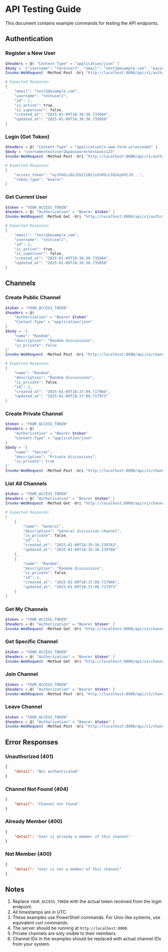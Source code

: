 # API Testing Guide

This document contains example commands for testing the API endpoints.

## Authentication

### Register a New User
```powershell
$headers = @{ "Content-Type" = "application/json" }
$body = '{"username": "testuser2", "email": "test2@example.com", "password": "testpass123"}'
Invoke-WebRequest -Method Post -Uri "http://localhost:8000/api/v1/auth/register" -Headers $headers -Body $body

# Expected Response:
{
    "email": "test2@example.com",
    "username": "testuser2",
    "id": 2,
    "is_active": true,
    "is_superuser": false,
    "created_at": "2025-01-09T18:36:36.735044",
    "updated_at": "2025-01-09T18:36:36.735050"
}
```

### Login (Get Token)
```powershell
$headers = @{ "Content-Type" = "application/x-www-form-urlencoded" }
$body = "username=testuser2&password=testpass123"
Invoke-WebRequest -Method Post -Uri "http://localhost:8000/api/v1/auth/token" -Headers $headers -Body $body

# Expected Response:
{
    "access_token": "eyJhbGciOiJIUzI1NiIsInR5cCI6IkpXVCJ9...",
    "token_type": "bearer"
}
```

### Get Current User
```powershell
$token = "YOUR_ACCESS_TOKEN"
$headers = @{ "Authorization" = "Bearer $token" }
Invoke-WebRequest -Method Get -Uri "http://localhost:8000/api/v1/auth/me" -Headers $headers

# Expected Response:
{
    "email": "test2@example.com",
    "username": "testuser2",
    "id": 2,
    "is_active": true,
    "is_superuser": false,
    "created_at": "2025-01-09T18:36:36.735044",
    "updated_at": "2025-01-09T18:36:36.735050"
}
```

## Channels

### Create Public Channel
```powershell
$token = "YOUR_ACCESS_TOKEN"
$headers = @{ 
    "Authorization" = "Bearer $token"
    "Content-Type" = "application/json" 
}
$body = '{
    "name": "Random",
    "description": "Random discussions",
    "is_private": false
}'
Invoke-WebRequest -Method Post -Uri "http://localhost:8000/api/v1/channels/" -Headers $headers -Body $body

# Expected Response:
{
    "name": "Random",
    "description": "Random discussions",
    "is_private": false,
    "id": 2,
    "created_at": "2025-01-09T18:37:09.717966",
    "updated_at": "2025-01-09T18:37:09.717973"
}
```

### Create Private Channel
```powershell
$token = "YOUR_ACCESS_TOKEN"
$headers = @{ 
    "Authorization" = "Bearer $token"
    "Content-Type" = "application/json" 
}
$body = '{
    "name": "Secret",
    "description": "Private discussions",
    "is_private": true
}'
Invoke-WebRequest -Method Post -Uri "http://localhost:8000/api/v1/channels/" -Headers $headers -Body $body
```

### List All Channels
```powershell
$token = "YOUR_ACCESS_TOKEN"
$headers = @{ "Authorization" = "Bearer $token" }
Invoke-WebRequest -Method Get -Uri "http://localhost:8000/api/v1/channels/" -Headers $headers

# Expected Response:
[
    {
        "name": "General",
        "description": "General discussion channel",
        "is_private": false,
        "id": 1,
        "created_at": "2025-01-09T18:35:10.239763",
        "updated_at": "2025-01-09T18:35:10.239766"
    },
    {
        "name": "Random",
        "description": "Random discussions",
        "is_private": false,
        "id": 2,
        "created_at": "2025-01-09T18:37:09.717966",
        "updated_at": "2025-01-09T18:37:09.717973"
    }
]
```

### Get My Channels
```powershell
$token = "YOUR_ACCESS_TOKEN"
$headers = @{ "Authorization" = "Bearer $token" }
Invoke-WebRequest -Method Get -Uri "http://localhost:8000/api/v1/channels/me" -Headers $headers
```

### Get Specific Channel
```powershell
$token = "YOUR_ACCESS_TOKEN"
$headers = @{ "Authorization" = "Bearer $token" }
Invoke-WebRequest -Method Get -Uri "http://localhost:8000/api/v1/channels/1" -Headers $headers
```

### Join Channel
```powershell
$token = "YOUR_ACCESS_TOKEN"
$headers = @{ "Authorization" = "Bearer $token" }
Invoke-WebRequest -Method Post -Uri "http://localhost:8000/api/v1/channels/1/join" -Headers $headers
```

### Leave Channel
```powershell
$token = "YOUR_ACCESS_TOKEN"
$headers = @{ "Authorization" = "Bearer $token" }
Invoke-WebRequest -Method Post -Uri "http://localhost:8000/api/v1/channels/1/leave" -Headers $headers
```

## Error Responses

### Unauthorized (401)
```json
{
    "detail": "Not authenticated"
}
```

### Channel Not Found (404)
```json
{
    "detail": "Channel not found"
}
```

### Already Member (400)
```json
{
    "detail": "User is already a member of this channel"
}
```

### Not Member (400)
```json
{
    "detail": "User is not a member of this channel"
}
```

## Notes

1. Replace `YOUR_ACCESS_TOKEN` with the actual token received from the login endpoint.
2. All timestamps are in UTC.
3. These examples use PowerShell commands. For Unix-like systems, use equivalent curl commands.
4. The server should be running at `http://localhost:8000`.
5. Private channels are only visible to their members.
6. Channel IDs in the examples should be replaced with actual channel IDs from your system. 